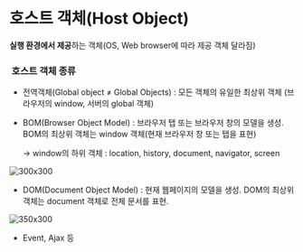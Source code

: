 # 호스트 객체(Host Object)

**실행 환경에서 제공**하는 객체(OS, Web browser에 따라 제공 객체 달라짐)

###  호스트 객체 종류

- 전역객체(Global object ≠ Global Objects) : 모든 객체의 유일한 최상위 객체 (브라우저의 window, 서버의 global 객체)
    
- BOM(Browser Object Model) : 브라우저 탭 또는 브라우저 창의 모델을 생성. BOM의 최상위 객체는 window 객체(현재 브라우저 창 또는 탭을 표현)
    
    → window의 하위 객체 : location, history, document, navigator, screen
    

![300x300](https://poiemaweb.com/img/BOM.png)

- DOM(Document Object Model) : 현재 웹페이지의 모델을 생성. DOM의 최상위 객체는 document 객체로 전체 문서를 표현.

![350x300](https://poiemaweb.com/img/DOM.png)

- Event, Ajax 등